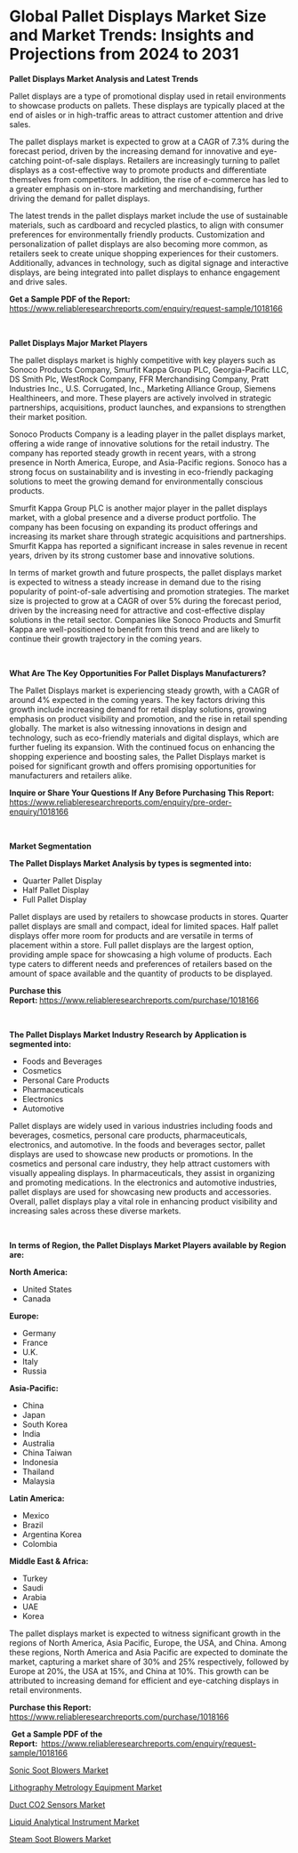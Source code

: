 <p><h1>Global Pallet Displays Market Size and Market Trends: Insights and Projections from 2024 to 2031</h1></p><p><strong>Pallet Displays Market Analysis and Latest Trends</strong></p>
<p><p>Pallet displays are a type of promotional display used in retail environments to showcase products on pallets. These displays are typically placed at the end of aisles or in high-traffic areas to attract customer attention and drive sales.</p><p>The pallet displays market is expected to grow at a CAGR of 7.3% during the forecast period, driven by the increasing demand for innovative and eye-catching point-of-sale displays. Retailers are increasingly turning to pallet displays as a cost-effective way to promote products and differentiate themselves from competitors. In addition, the rise of e-commerce has led to a greater emphasis on in-store marketing and merchandising, further driving the demand for pallet displays.</p><p>The latest trends in the pallet displays market include the use of sustainable materials, such as cardboard and recycled plastics, to align with consumer preferences for environmentally friendly products. Customization and personalization of pallet displays are also becoming more common, as retailers seek to create unique shopping experiences for their customers. Additionally, advances in technology, such as digital signage and interactive displays, are being integrated into pallet displays to enhance engagement and drive sales.</p></p>
<p><strong>Get a Sample PDF of the Report:&nbsp;</strong> <a href="https://www.reliableresearchreports.com/enquiry/request-sample/1018166">https://www.reliableresearchreports.com/enquiry/request-sample/1018166</a></p>
<p>&nbsp;</p>
<p><strong>Pallet Displays Major Market Players</strong></p>
<p><p>The pallet displays market is highly competitive with key players such as Sonoco Products Company, Smurfit Kappa Group PLC, Georgia-Pacific LLC, DS Smith Plc, WestRock Company, FFR Merchandising Company, Pratt Industries Inc., U.S. Corrugated, Inc., Marketing Alliance Group, Siemens Healthineers, and more. These players are actively involved in strategic partnerships, acquisitions, product launches, and expansions to strengthen their market position.</p><p>Sonoco Products Company is a leading player in the pallet displays market, offering a wide range of innovative solutions for the retail industry. The company has reported steady growth in recent years, with a strong presence in North America, Europe, and Asia-Pacific regions. Sonoco has a strong focus on sustainability and is investing in eco-friendly packaging solutions to meet the growing demand for environmentally conscious products.</p><p>Smurfit Kappa Group PLC is another major player in the pallet displays market, with a global presence and a diverse product portfolio. The company has been focusing on expanding its product offerings and increasing its market share through strategic acquisitions and partnerships. Smurfit Kappa has reported a significant increase in sales revenue in recent years, driven by its strong customer base and innovative solutions.</p><p>In terms of market growth and future prospects, the pallet displays market is expected to witness a steady increase in demand due to the rising popularity of point-of-sale advertising and promotion strategies. The market size is projected to grow at a CAGR of over 5% during the forecast period, driven by the increasing need for attractive and cost-effective display solutions in the retail sector. Companies like Sonoco Products and Smurfit Kappa are well-positioned to benefit from this trend and are likely to continue their growth trajectory in the coming years.</p></p>
<p>&nbsp;</p>
<p><strong>What Are The Key Opportunities For Pallet Displays Manufacturers?</strong></p>
<p><p>The Pallet Displays market is experiencing steady growth, with a CAGR of around 4% expected in the coming years. The key factors driving this growth include increasing demand for retail display solutions, growing emphasis on product visibility and promotion, and the rise in retail spending globally. The market is also witnessing innovations in design and technology, such as eco-friendly materials and digital displays, which are further fueling its expansion. With the continued focus on enhancing the shopping experience and boosting sales, the Pallet Displays market is poised for significant growth and offers promising opportunities for manufacturers and retailers alike.</p></p>
<p><strong>Inquire or Share Your Questions If Any Before Purchasing This Report:</strong> <a href="https://www.reliableresearchreports.com/enquiry/pre-order-enquiry/1018166">https://www.reliableresearchreports.com/enquiry/pre-order-enquiry/1018166</a></p>
<p>&nbsp;</p>
<p><strong>Market Segmentation</strong></p>
<p><strong>The Pallet Displays Market Analysis by types is segmented into:</strong></p>
<p><ul><li>Quarter Pallet Display</li><li>Half Pallet Display</li><li>Full Pallet Display</li></ul></p>
<p><p>Pallet displays are used by retailers to showcase products in stores. Quarter pallet displays are small and compact, ideal for limited spaces. Half pallet displays offer more room for products and are versatile in terms of placement within a store. Full pallet displays are the largest option, providing ample space for showcasing a high volume of products. Each type caters to different needs and preferences of retailers based on the amount of space available and the quantity of products to be displayed.</p></p>
<p><strong>Purchase this Report:&nbsp;</strong><a href="https://www.reliableresearchreports.com/purchase/1018166">https://www.reliableresearchreports.com/purchase/1018166</a></p>
<p>&nbsp;</p>
<p><strong>The Pallet Displays Market Industry Research by Application is segmented into:</strong></p>
<p><ul><li>Foods and Beverages</li><li>Cosmetics</li><li>Personal Care Products</li><li>Pharmaceuticals</li><li>Electronics</li><li>Automotive</li></ul></p>
<p><p>Pallet displays are widely used in various industries including foods and beverages, cosmetics, personal care products, pharmaceuticals, electronics, and automotive. In the foods and beverages sector, pallet displays are used to showcase new products or promotions. In the cosmetics and personal care industry, they help attract customers with visually appealing displays. In pharmaceuticals, they assist in organizing and promoting medications. In the electronics and automotive industries, pallet displays are used for showcasing new products and accessories. Overall, pallet displays play a vital role in enhancing product visibility and increasing sales across these diverse markets.</p></p>
<p>&nbsp;</p>
<p><strong>In terms of Region, the Pallet Displays Market Players available by Region are:</strong></p>
<p>
    <p> <strong> North America: </strong>
        <ul>
            <li>United States</li>
            <li>Canada</li>
        </ul>
        </p> 
    <p> <strong> Europe: </strong>
        <ul>
            <li>Germany</li>
            <li>France</li>
            <li>U.K.</li>
            <li>Italy</li>
            <li>Russia</li>
        </ul>
        </p> 
    <p> <strong> Asia-Pacific: </strong>
        <ul>
            <li>China</li>
            <li>Japan</li>
            <li>South Korea</li>
            <li>India</li>
            <li>Australia</li>
            <li>China Taiwan</li>
            <li>Indonesia</li>
            <li>Thailand</li>
            <li>Malaysia</li>
        </ul>
        </p> 
    <p> <strong> Latin America: </strong>
        <ul>
            <li>Mexico</li>
            <li>Brazil</li>
            <li>Argentina Korea</li>
            <li>Colombia</li>
        </ul>
        </p> 
    <p> <strong> Middle East & Africa: </strong>
        <ul>
            <li>Turkey</li>
            <li>Saudi</li>
            <li>Arabia</li>
            <li>UAE</li>
            <li>Korea</li>
        </ul>
    </p>
    </p>
<p><p>The pallet displays market is expected to witness significant growth in the regions of North America, Asia Pacific, Europe, the USA, and China. Among these regions, North America and Asia Pacific are expected to dominate the market, capturing a market share of 30% and 25% respectively, followed by Europe at 20%, the USA at 15%, and China at 10%. This growth can be attributed to increasing demand for efficient and eye-catching displays in retail environments.</p></p>
<p><strong>Purchase this Report: </strong><a href="https://www.reliableresearchreports.com/purchase/1018166">https://www.reliableresearchreports.com/purchase/1018166</a></p>
<p>&nbsp;<strong>Get a Sample PDF of the Report:&nbsp;&nbsp;</strong><a href="https://www.reliableresearchreports.com/enquiry/request-sample/1018166">https://www.reliableresearchreports.com/enquiry/request-sample/1018166</a></p>
<p><strong></strong></p>
<p><p><a href="https://medium.com/p/98f0c9810207/edit">Sonic Soot Blowers Market</a></p><p><a href="https://medium.com/@kayliherzog567/lithography-metrology-equipment-market-research-report-its-history-and-forecast-2024-to-2031-cc73d8491b59">Lithography Metrology Equipment Market</a></p><p><a href="https://medium.com/@benjaminchavez7555/duct-co2-sensors-market-analysis-its-cagr-market-segmentation-and-global-industry-overview-e776a26a2b45">Duct CO2 Sensors Market</a></p><p><a href="https://medium.com/p/95ae5ca52ce4/edit">Liquid Analytical Instrument Market</a></p><p><a href="https://medium.com/@jettreichel44/steam-soot-blowers-market-size-and-market-trends-complete-industry-overview-2024-to-2031-b31803c05608">Steam Soot Blowers Market</a></p></p>